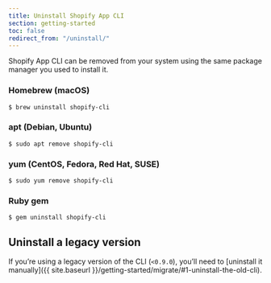 ```yaml
---
title: Uninstall Shopify App CLI
section: getting-started
toc: false
redirect_from: "/uninstall/"
---
```


Shopify App CLI can be removed from your system using the same package manager you used to install it.

### Homebrew (macOS)

```console
$ brew uninstall shopify-cli
```

### apt (Debian, Ubuntu)

```console
$ sudo apt remove shopify-cli
```

### yum (CentOS, Fedora, Red Hat, SUSE)

```console
$ sudo yum remove shopify-cli
```

### Ruby gem

```console
$ gem uninstall shopify-cli
```

## Uninstall a legacy version

If you’re using a legacy version of the CLI (`<0.9.0`), you’ll need to [uninstall it manually]({{ site.baseurl }}/getting-started/migrate/#1-uninstall-the-old-cli).

